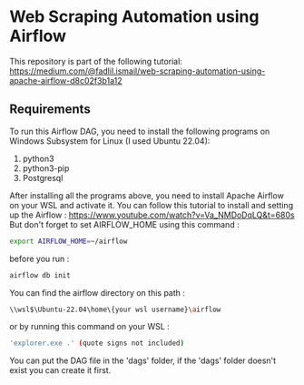 # Web Scraping Automation using Airflow
This repository is part of the following tutorial:
https://medium.com/@fadlil.ismail/web-scraping-automation-using-apache-airflow-d8c02f3b1a12

## Requirements
To run this Airflow DAG, you need to install the following programs on Windows Subsystem for Linux (I used Ubuntu 22.04):
1. python3
2. python3-pip
3. Postgresql

After installing all the programs above, you need to install Apache Airflow on your WSL and activate it.
You can follow this tutorial to install and setting up the Airflow : https://www.youtube.com/watch?v=Va_NMDoDqLQ&t=680s
But don't forget to set AIRFLOW_HOME using this command :

```sh
export AIRFLOW_HOME=~/airflow 
```

before you run :

```sh
airflow db init
```

You can find the airflow directory on this path :


```sh
\\wsl$\Ubuntu-22.04\home\{your wsl username}\airflow
```


or by running this command on your WSL : 

```sh
'explorer.exe .' (quote signs not included)
```

You can put the DAG file in the 'dags' folder, if the 'dags' folder doesn't exist you can create it first.

